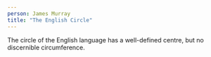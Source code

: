 ```yaml
---
person: James Murray
title: "The English Circle"
---
```


The circle of the English language has a well-defined centre, but no discernible circumference.
